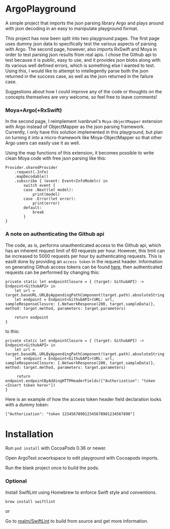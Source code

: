 # ArgoPlayground

A simple project that imports the json parsing library Argo and plays around with json decoding in an easy to manipulate playground format.

This project has now been split into two playground pages. The first page uses dummy json data to specifically test the various aspects of parsing with Argo. The second page, however, also imports RxSwift and Moya in order to test parsing json results from real apis. I chose the Github api to test because it is public, easy to use, and it provides json blobs along with its various well defined errors, which is something else I wanted to test. Using this, I would like to attempt to intellegently parse both the json returned in the success case, as well as the json returned in the failure case.

Suggestions about how I could improve any of the code or thoughts on the concepts themselves are very welcome, so feel free to leave comments!

### Moya+Argo(+RxSwift)

In the second page, I reimplement ivanbruel's `Moya-ObjectMapper` extension with Argo instead of ObjectMapper as the json parsing framework. Currently, I only have this solution implemented in this playground, but plan on turning it into a micro-framework like Moya-ObjectMapper so that other Argo users can easily use it as well.

Using the map functions of this extension, it becomes possible to write clean Moya code with free json parsing like this:

```
Provider.sharedProvider
    .request(.Info)
    .mapDecodable()
    .subscribe { (event: Event<InfoModel>) in
        switch event {
        case .Next(let model):
            print(model)
        case .Error(let error):
            print(error)
        default:
            break
        }
}
```

### A note on authenticating the Github api

The code, as is, performs unauthenticated access to the Github api, which has an inherent request limit of 60 requests per hour. However, this limit can be increased to 5000 requests per hour by authenticating requests. This is easilt done by providing an `access token` in the request header. Information on generating Github access tokens can be found [here](https://help.github.com/articles/creating-an-access-token-for-command-line-use/), then authenticated requests can be performed by changing this:

```
private static let endpointClosure = { (target: GithubAPI) -> Endpoint<GithubAPI> in
	let url = target.baseURL.URLByAppendingPathComponent(target.path).absoluteString
	let endpoint = Endpoint<GithubAPI>(URL: url, sampleResponseClosure: {.NetworkResponse(200, target.sampleData)}, method: target.method, parameters: target.parameters)
	
	return endpoint
}
```

to this:

```
private static let endpointClosure = { (target: GithubAPI) -> Endpoint<GithubAPI> in
	let url = target.baseURL.URLByAppendingPathComponent(target.path).absoluteString
	let endpoint = Endpoint<GithubAPI>(URL: url, sampleResponseClosure: {.NetworkResponse(200, target.sampleData)}, method: target.method, parameters: target.parameters)
	
	 return endpoint.endpointByAddingHTTPHeaderFields(["Authorization": "token <Insert token here>"])
}
```

Here is an example of how the access token header field declaration looks with a dummy token:

```
["Authorization": "token 123456789012345678901234567890"]
```

# Installation

Run `pod install` with CocoaPods 0.36 or newer.

Open ArgoTest.xcworkspace to edit playground with Cocoapods imports.

Run the blank project once to build the pods.

### Optional

Install SwiftLint using Homebrew to enforce Swift style and conventions.

```
brew install swiftlint
```

or

Go to [realm/SwiftLint](https://github.com/realm/SwiftLint) to build from source and get more information.
